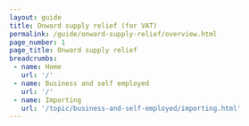 ```yaml
---
layout: guide
title: Onward supply relief (for VAT)
permalink: /guide/onward-supply-relief/overview.html
page_number: 1
page_title: Onward supply relief
breadcrumbs:
 - name: Home
   url: '/'
 - name: Business and self employed
   url: '/'
 - name: Importing
   url: '/topic/business-and-self-employed/importing.html'   
---
```

